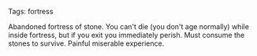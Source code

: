 Tags: fortress

Abandoned fortress of stone. You can't die (you don't age normally) while inside fortress, but if you exit you immediately perish. Must consume the stones to survive. Painful miserable experience.